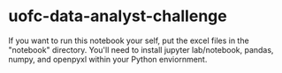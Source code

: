 # uofc-data-analyst-challenge

If you want to run this notebook your self, put the excel files in the "notebook" directory. You'll need to install jupyter lab/notebook, pandas, numpy, and openpyxl within your Python enviornment.
